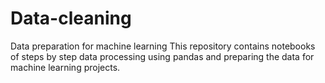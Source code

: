 # Data-cleaning
Data preparation for machine learning
This repository contains notebooks of steps by step data processing using pandas and preparing the data for machine learning projects.
